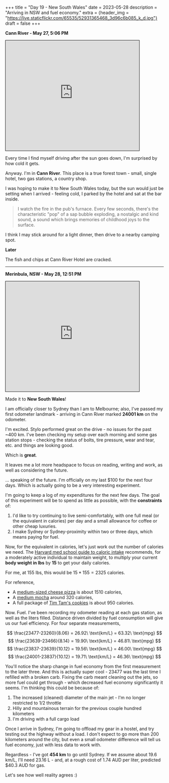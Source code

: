 +++
title = "Day 19 - New South Wales"
date = 2023-05-28
description = "Arriving in NSW and fuel economy."
extra = {header_img = "https://live.staticflickr.com/65535/52931365468_3d96c6b085_k_d.jpg"}
draft = false
+++

**Cann River - May 27, 5:06 PM**

<iframe width="425" height="350" frameborder="0" scrolling="no" marginheight="0" marginwidth="0" src="https://www.openstreetmap.org/export/embed.html?bbox=149.14695739746097%2C-37.568774879331166%2C149.15425300598147%2C-37.56343423116989&amp;layer=mapnik&amp;marker=-37.56610460311276%2C149.1506052017212" style="border: 1px solid black"></iframe>

Every time I find myself driving after the sun goes down, I'm surprised by how cold it gets.

Anyway. I'm in **Cann River**. This place is a true forest town - small, single hotel, two gas stations, a country shop. 

I was hoping to make it to New South Wales today, but the sun would just be setting when I arrived - feeling cold, I parked by the hotel and sat at the bar inside. 

> I watch the fire in the pub's furnace. Every few seconds, there's the characteristic "pop" of a sap bubble exploding, a nostalgic and kind sound, a sound which brings memories of childhood joys to the surface.

I think I may stick around for a light dinner, then drive to a nearby camping spot. 

**Later**

The fish and chips at Cann River Hotel are cracked. 

---

**Merinbula, NSW - May 28, 12:51 PM**

<iframe width="425" height="350" frameborder="0" scrolling="no" marginheight="0" marginwidth="0" src="https://www.openstreetmap.org/export/embed.html?bbox=149.89604473114017%2C-36.900077295782474%2C149.9252271652222%2C-36.87852210415613&amp;layer=mapnik&amp;marker=-36.88930046074878%2C149.91063594818115" style="border: 1px solid black"></iframe>

Made it to **New South Wales**! 

I am officially closer to Sydney than I am to Melbourne; also, I've passed my first odometer landmark - arriving in Cann River marked **24001 km** on the odometer.

I'm excited. Stylo performed great on the drive - no issues for the past ~400 km. I've been checking my setup over each morning and some gas station stops - checking the status of bolts, tire pressure, wear and tear, etc. and things are looking good. 

Which is **great**. 

It leaves me a lot more headspace to focus on reading, writing and work, as well as considering the future. 

... speaking of the future. I'm officially on my last \$100 for the next four days. Which is actually going to be a very interesting experiment. 

I'm going to keep a log of my expenditures for the next few days. The goal of this experiment will be to spend as little as possible, with the **constraints** of:

1. I'd like to try continuing to live semi-comfortably, with one full meal (or the equivalent in calories) per day and a small allowance for coffee or other cheap luxuries.
2. I make Sydney or Sydney-proximity within two or three days, which means paying for fuel. 

Now, for the equivalent in calories, let's just work out the number of calories we need. The [Harvard med school guide to caloric intake](https://www.health.harvard.edu/staying-healthy/calorie-counting-made-easy) recommends, for a moderately active individual to maintain weight, to multiply your current **body weight in lbs** by **15** to get your daily calories.

For me, at 155 lbs, this would be $15*155=2325$ calories. 

For reference,
* A [medium-sized cheese pizza](https://www.dominos.com/assets/derived/pdf/DominosNutritionGuide.pdf) is about $1510$ calories,
* A [medium mocha](https://www.starbucks.com/menu/product/2122615/hot/nutrition) around $320$ calories,
* A full package of [Tim Tam's cookies](https://giantfood.com/groceries/snacks/cookies/more-cookies/more-types-of-cookies/arnotts-tim-tam-cookie-original-7-oz-pkg.html) is about $950$ calories.

Now. Fuel. I've been recording my odometer reading at each gas station, as well as the liters filled. Distance driven divided by fuel consumption will give us our fuel efficiency. For four separate measurements,

$$
\frac{23477-23260}{8.06} = 26.92\ \text{km/L} = 63.32\ \text{mpg}
$$
$$
\frac{23639-23466}{8.14} = 19.90\ \text{km/L} = 46.81\ \text{mpg}
$$
$$
\frac{23837-23639}{10.12} = 19.56\ \text{km/L} = 46.00\ \text{mpg}
$$
$$
\frac{24001-23837}{10.12} = 19.71\ \text{km/L} = 46.36\ \text{mpg}
$$

You'll notice the sharp change in fuel economy from the first measurement to the later three. And this is actually super cool - 23477 was the last time I refilled with a broken carb. Fixing the carb meant cleaning out the jets, so more fuel could get through - which decreased fuel economy significantly it seems. I'm thinking this could be because of:

1. The increased (cleaned) diameter of the main jet - I'm no longer restricted to 1/2 throttle
2. Hilly and mountainous terrain for the previous couple hundred kilometers
3. I'm driving with a full cargo load

Once I arrive in Sydney, I'm going to offload my gear in a hostel, and try testing out the highway without a load. I don't expect to go more than 200 kilometers around the city, but even a small odometer difference will tell us fuel economy, just with less data to work with. 

Regardless - I've got **454 km** to go until Sydney. If we assume about 19.6 km/L, I'll need 23.16 L - and, at a rough cost of 1.74 AUD per liter, predicted \$40.3 AUD for gas. 

Let's see how well reality agrees :)